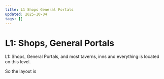 ```yaml
---
title: L1 Shops General Portals
updated: 2025-10-04
tags: []
---
```


# L1: Shops, General Portals


L1: Shops, General Portals, and most taverns, inns and everything is located on this level.

So the layout is
